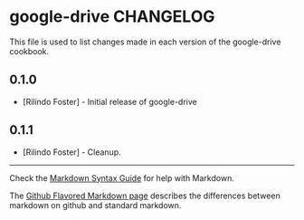 google-drive CHANGELOG
======================

This file is used to list changes made in each version of the google-drive cookbook.

0.1.0
-----
- [Rilindo Foster] - Initial release of google-drive

0.1.1
-----
- [Rilindo Foster] - Cleanup.

- - -
Check the [Markdown Syntax Guide](http://daringfireball.net/projects/markdown/syntax) for help with Markdown.

The [Github Flavored Markdown page](http://github.github.com/github-flavored-markdown/) describes the differences between markdown on github and standard markdown.
